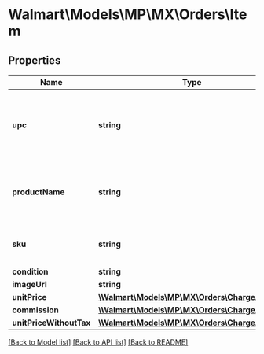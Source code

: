 # Walmart\Models\MP\MX\Orders\Item

## Properties

Name | Type | Description | Notes
------------ | ------------- | ------------- | -------------
**upc** | **string** | Unique product code of the product associated with the line item | [optional]
**productName** | **string** | The name of the product associated with the line item | [optional]
**sku** | **string** | The sku id the seller maintains at their end | [optional]
**condition** | **string** |  | [optional]
**imageUrl** | **string** |  | [optional]
**unitPrice** | [**\Walmart\Models\MP\MX\Orders\ChargeAmount**](ChargeAmount.md) |  | [optional]
**commission** | [**\Walmart\Models\MP\MX\Orders\ChargeAmount**](ChargeAmount.md) |  | [optional]
**unitPriceWithoutTax** | [**\Walmart\Models\MP\MX\Orders\ChargeAmount**](ChargeAmount.md) |  | [optional]


[[Back to Model list]](./) [[Back to API list]](../../../../../README.md#supported-apis) [[Back to README]](../../../../../README.md)
